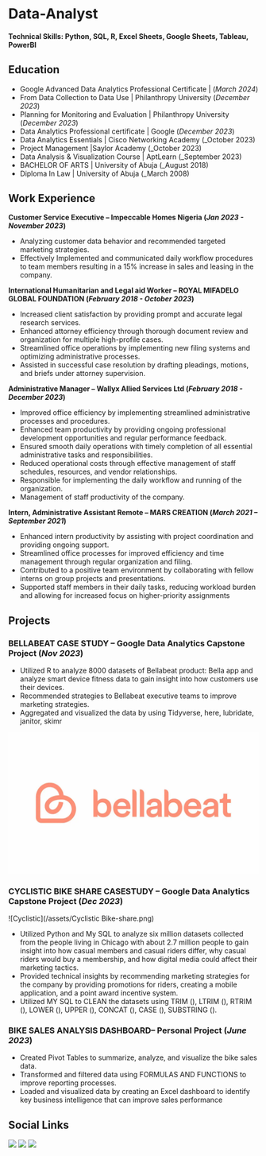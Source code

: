 # Data-Analyst

#### Technical Skills: Python, SQL, R, Excel Sheets, Google Sheets, Tableau, PowerBI

## Education
- Google Advanced Data Analytics Professional Certificate |          (_March 2024_)
- From Data Collection to Data Use | Philanthropy University         (_December 2023_)
- Planning for Monitoring and Evaluation | Philanthropy University   (_December 2023_)
- Data Analytics Professional certificate | Google                   (_December 2023_)
- Data Analytics Essentials | Cisco Networking Academy               (_October 2023)
- Project Management  |Saylor Academy                                (_October 2023)
- Data Analysis & Visualization Course | AptLearn                    (_September 2023)
- BACHELOR OF ARTS | University of Abuja                             (_August 2018)
- Diploma In Law | University of Abuja                               (_March 2008)

## Work Experience
**Customer Service Executive – Impeccable Homes Nigeria	                                                                (_Jan 2023 - November 2023_)**
-	Analyzing customer data behavior and recommended targeted marketing strategies.
-	Effectively Implemented and communicated daily workflow procedures to team members resulting in a 15% increase in sales and leasing in the company.
  
**International Humanitarian and Legal aid Worker – ROYAL MIFADELO GLOBAL FOUNDATION  (_February 2018 - October 2023_)**
-	Increased client satisfaction by providing prompt and accurate legal research services.
-	Enhanced attorney efficiency through thorough document review and organization for multiple high-profile cases.
-	Streamlined office operations by implementing new filing systems and optimizing administrative processes.
-	Assisted in successful case resolution by drafting pleadings, motions, and briefs under attorney supervision.
  
**Administrative Manager   – Wallyx Allied Services Ltd                                                            (_February 2018 - December 2023_)**
-	Improved office efficiency by implementing streamlined administrative processes and procedures.
-	Enhanced team productivity by providing ongoing professional development opportunities and regular performance feedback.
-	Ensured smooth daily operations with timely completion of all essential administrative tasks and responsibilities.
-	Reduced operational costs through effective management of staff schedules, resources, and vendor relationships.
-	Responsible for implementing the daily workflow and running of the organization.
-	Management of staff productivity of the company.

**Intern, Administrative Assistant Remote – MARS CREATION                                                             (_March 2021 – September 2021_)**
-	Enhanced intern productivity by assisting with project coordination and providing ongoing support.
-	Streamlined office processes for improved efficiency and time management through regular organization and filing.
-	Contributed to a positive team environment by collaborating with fellow interns on group projects and presentations.
-	Supported staff members in their daily tasks, reducing workload burden and allowing for increased focus on higher-priority assignments

## Projects
### BELLABEAT CASE STUDY – Google Data Analytics Capstone Project 	(_Nov 2023_)
-	Utilized R to analyze 8000 datasets of Bellabeat product: Bella app and analyze smart device fitness data to gain insight into how customers use their devices.
-	Recommended strategies to Bellabeat executive teams to improve marketing strategies.
-	Aggregated and visualized the data by using Tidyverse, here, lubridate, janitor, skimr

  ![Bellabeat](/assets/Bellabeat-logo.webp)

### CYCLISTIC BIKE SHARE CASESTUDY – Google Data Analytics Capstone Project                                 	(_Dec 2023_)
![Cyclistic](/assets/Cyclistic Bike-share.png)
-	Utilized Python and My SQL to analyze six million datasets collected from the people living in Chicago with about 2.7 million people to gain insight into how casual members and casual riders differ, why casual riders would buy a membership, and how digital media could affect their marketing tactics.
-	Provided technical insights by recommending marketing strategies for the company by providing promotions for riders, creating a mobile application, and a point award incentive system.
-	Utilized MY SQL to CLEAN the datasets using TRIM (), LTRIM (), RTRIM (), LOWER (), UPPER (), CONCAT (), CASE (), SUBSTRING ().

### BIKE SALES ANALYSIS DASHBOARD– Personal Project 	(_June 2023_)
-	Created Pivot Tables to summarize, analyze, and visualize the bike sales data.
-	Transformed and filtered data using FORMULAS AND FUNCTIONS to improve reporting processes.
-	Loaded and visualized data by creating an Excel dashboard to identify key business intelligence that can improve sales performance

## Social Links
<a href="https://https://www.linkedin.com/in/eliana-walters-5614751a2/"><img src="https://img.shields.io/badge/-LinkedIn-0072b1?&style=for-the-badge&logo=linkedin&logoColor=white" /></a>
<a href="https://twitter.com/eliana_walters?t=39yRsQHpWd-j4S9RBHVOnw&s=09"><img src="https://img.shields.io/badge/-Twitter-1DA1F2?&style=for-the-badge&logo=twitter&logoColor=white" /></a>
<a href="https://https://github.com/lyanasky"><img src="https://img.shields.io/badge/-GitHub-181717?&style=for-the-badge&logo=github&logoColor=white" /></a>
